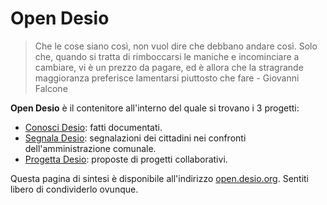 # Open Desio

> Che le cose siano così, non vuol dire che debbano andare così. Solo che, quando si tratta di rimboccarsi le maniche e incominciare a cambiare, vi è un prezzo da pagare, ed è allora che la stragrande maggioranza preferisce lamentarsi piuttosto che fare - Giovanni Falcone

**Open Desio** è il contenitore all'interno del quale si trovano i 3 progetti:

- [Conosci Desio](http://conosci.desio.org): fatti documentati.
- [Segnala Desio](http://segnala.desio.org): segnalazioni dei cittadini nei confronti dell'amministrazione comunale.
- [Progetta Desio](http://progetta.desio.org): proposte di progetti collaborativi.

Questa pagina di sintesi è disponibile all'indirizzo [open.desio.org](http://open.desio.org). Sentiti libero di condividerlo ovunque.
